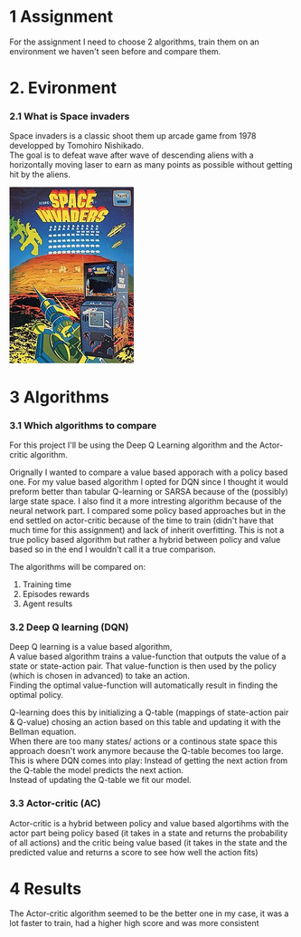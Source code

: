 # 1 Assignment
For the assignment I need to choose 2 algorithms, train them on an environment we haven't seen before and compare them.

# 2. Evironment
### 2.1 What is Space invaders

Space invaders is a classic shoot them up arcade game from 1978 developped by Tomohiro Nishikado. <br>
The goal is to defeat wave after wave of descending aliens with a horizontally moving laser to earn as many points as possible without getting hit by the aliens.<br>

![Screenshot](Space_Invaders.jpg)

# 3 Algorithms

### 3.1 Which algorithms to compare

For this project I'll be using the Deep Q Learning algorithm and the Actor-critic algorithm. <br>

Orignally I wanted to compare a value based apporach with a policy based one. For my value based algorithm I opted for DQN since I thought it would preform better
than tabular Q-learning or SARSA because of the (possibly) large state space. I also find it a more intresting algorithm because of the neural network part.
I compared some policy based approaches but in the end settled on actor-critic because of the time to train (didn't have that much time for this assignment) and lack of inherit overfitting. This is not a true policy based algorithm but rather a hybrid between policy and value based so in the end I wouldn't call it a true comparison.<br>

The algorithms will be compared on: <ol> <li>Training time</li> <li>Episodes rewards</li> <li>Agent results</li> </ol>   

### 3.2 Deep Q learning (DQN)

Deep Q learning is a value based algorithm, <br>
A value based algorithm trains a value-function that outputs the value of a state or state-action pair. That value-function is then used by the policy (which is chosen in advanced) to take an action. <br>
Finding the optimal value-function will automatically result in finding the optimal policy.

Q-learning does this by initializing a Q-table (mappings of state-action pair & Q-value) chosing an action based on this table and updating it with the Bellman equation. <br>
When there are too many states/ actions or a continous state space  this approach doesn't work anymore because the Q-table becomes too large. <br>
This is where DQN comes into play: 
    Instead of getting the next action from the Q-table the model predicts the next action. <br>
    Instead of updating the Q-table we fit our model.


### 3.3 Actor-critic (AC)
Actor-critic is a hybrid between policy and value based algortihms with the actor part being policy based (it takes in a state and returns the probability of all actions) and the critic being value based (it takes in the state and the predicted value and returns a score to see how well the action fits)

# 4 Results
The Actor-critic algorithm seemed to be the better one in my case, it was a lot faster to train, had a higher high score and was more consistent 
